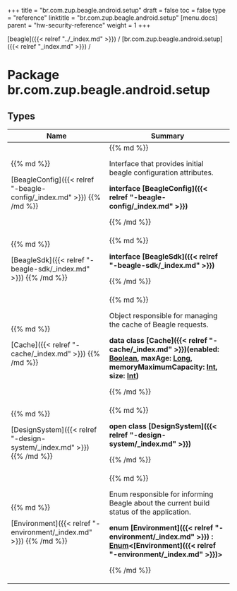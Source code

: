 +++
title = "br.com.zup.beagle.android.setup"
draft = false
toc = false
type = "reference"
linktitle = "br.com.zup.beagle.android.setup"
[menu.docs]
  parent = "hw-security-reference"
  weight = 1
+++

[beagle]({{< relref "../_index.md" >}}) / [br.com.zup.beagle.android.setup]({{< relref "_index.md" >}}) / 



# Package br.com.zup.beagle.android.setup  


## Types  
<table>
  
<thead>
<tr>
<th>
Name  
</th>
<th>
Summary  
</th>
  
</tr>
</thead>
<tbody>
<tr>
<td>
{{% md %}}

[BeagleConfig]({{< relref "-beagle-config/_index.md" >}})
{{% /md %}}
</td>
<td>
{{% md %}}



Interface that provides initial beagle configuration attributes.

  
  
<b>interface [BeagleConfig]({{< relref "-beagle-config/_index.md" >}})</b>  



{{% /md %}}
</td>
</tr>

<tr>
<td>
{{% md %}}

[BeagleSdk]({{< relref "-beagle-sdk/_index.md" >}})
{{% /md %}}
</td>
<td>
{{% md %}}

  
<b>interface [BeagleSdk]({{< relref "-beagle-sdk/_index.md" >}})</b>  



{{% /md %}}
</td>
</tr>

<tr>
<td>
{{% md %}}

[Cache]({{< relref "-cache/_index.md" >}})
{{% /md %}}
</td>
<td>
{{% md %}}



Object responsible for managing the cache of Beagle requests.

  
  
<b>data class [Cache]({{< relref "-cache/_index.md" >}})(**enabled**: [Boolean](https://kotlinlang.org/api/latest/jvm/stdlib/kotlin/-boolean/index.html), **maxAge**: [Long](https://kotlinlang.org/api/latest/jvm/stdlib/kotlin/-long/index.html), **memoryMaximumCapacity**: [Int](https://kotlinlang.org/api/latest/jvm/stdlib/kotlin/-int/index.html), **size**: [Int](https://kotlinlang.org/api/latest/jvm/stdlib/kotlin/-int/index.html))</b>  



{{% /md %}}
</td>
</tr>

<tr>
<td>
{{% md %}}

[DesignSystem]({{< relref "-design-system/_index.md" >}})
{{% /md %}}
</td>
<td>
{{% md %}}

  
<b>open class [DesignSystem]({{< relref "-design-system/_index.md" >}})</b>  



{{% /md %}}
</td>
</tr>

<tr>
<td>
{{% md %}}

[Environment]({{< relref "-environment/_index.md" >}})
{{% /md %}}
</td>
<td>
{{% md %}}



Enum responsible for informing Beagle about the current build status of the application.

  
  
<b>enum [Environment]({{< relref "-environment/_index.md" >}}) : [Enum](https://kotlinlang.org/api/latest/jvm/stdlib/kotlin/-enum/index.html)<[Environment]({{< relref "-environment/_index.md" >}})> </b>  



{{% /md %}}
</td>
</tr>

</tbody>
</table>

